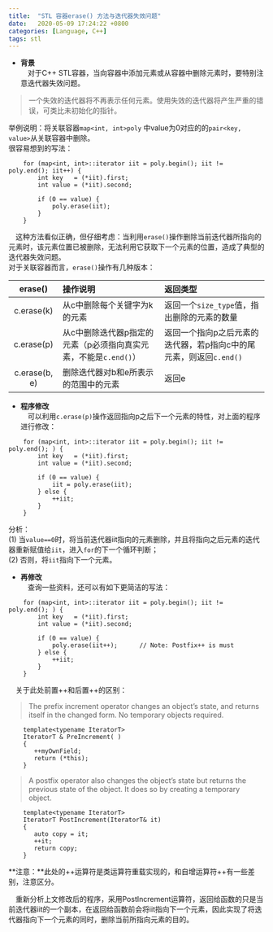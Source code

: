 ```yaml
---
title:  "STL 容器erase() 方法与迭代器失效问题"
date:   2020-05-09 17:24:22 +0800
categories: [Language, C++]
tags: stl
---
```


+ **背景**  
&emsp;对于C++ STL容器，当向容器中添加元素或从容器中删除元素时，要特别注意迭代器失效问题。  
> 一个失效的迭代器将不再表示任何元素。使用失效的迭代器将产生严重的错误，可类比未初始化的指针。  

举例说明：将关联容器`map<int, int>poly` 中value为0对应的的`pair<key, value>`从关联容器中删除。  
很容易想到的写法：  
```
	for (map<int, int>::iterator iit = poly.begin(); iit != poly.end(); iit++) {
        int key   = (*iit).first;
        int value = (*iit).second;

        if (0 == value) {
            poly.erase(iit);
        }
    }
```  
&emsp;这种方法看似正确，但仔细考虑：当利用`erase()`操作删除当前迭代器所指向的元素时，该元素位置已被删除，无法利用它获取下一个元素的位置，造成了典型的迭代器失效问题。  
对于关联容器而言，`erase()`操作有几种版本：

erase()      |操作说明|返回类型
:-----------:|:-------|:-------
c.erase(k)   |从c中删除每个关键字为k的元素| 返回一个`size_type`值，指出删除的元素的数量
c.erase(p)   |从c中删除迭代器p指定的元素（p必须指向真实元素，不能是`c.end()`）| 返回一个指向p之后元素的迭代器，若p指向c中的尾元素，则返回`c.end()`
c.erase(b, e)|删除迭代器对b和e所表示的范围中的元素|返回e

+ **程序修改**  
&emsp;可以利用`c.erase(p)`操作返回指向p之后下一个元素的特性，对上面的程序进行修改：
```
	for (map<int, int>::iterator iit = poly.begin(); iit != poly.end(); ) {
        int key   = (*iit).first;
        int value = (*iit).second;

        if (0 == value) {
            iit = poly.erase(iit);
        } else {
			++iit;	
		}
    }
```  
分析：  
(1) 当`value==0`时，将当前迭代器iit指向的元素删除，并且将指向之后元素的迭代器重新赋值给`iit`，进入`for`的下一个循环判断；  
(2) 否则，将`iit`指向下一个元素。  

+ **再修改**  
&emsp;查询一些资料，还可以有如下更简洁的写法：  
```
	for (map<int, int>::iterator iit = poly.begin(); iit != poly.end(); ) {
        int key   = (*iit).first;
        int value = (*iit).second;

        if (0 == value) {
            poly.erase(iit++);		// Note: Postfix++ is must
        } else {
			++iit;	
		}
    }
```  

&emsp;关于此处前置++和后置++的区别： 
> The prefix increment operator changes an object’s state, and returns itself in the changed form. No temporary objects required.  
```  
	template<typename IteratorT>
	IteratorT & PreIncrement( )
	{
	   ++myOwnField;
	   return (*this);
	}
```  
> A postfix operator also changes the object’s state but returns the previous state of the object. It does so by creating a temporary object.
```
	template<typename IteratorT>
	IteratorT PostIncrement(IteratorT& it)
	{
	   auto copy = it;
	   ++it;
	   return copy;
	}
```  

**注意：**此处的++运算符是类运算符重载实现的，和自增运算符++有一些差别，注意区分。  

&emsp;重新分析上文修改后的程序，采用PostIncrement运算符，返回给函数的只是当前迭代器iit的一个副本，在返回给函数前会将iit指向下一个元素，因此实现了将迭代器指向下一个元素的同时，删除当前所指向元素的目的。
